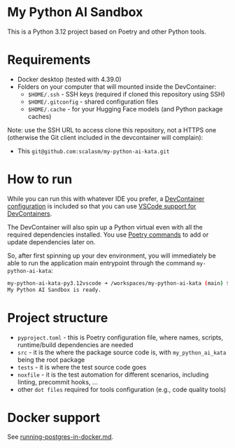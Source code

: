 # My Python AI Sandbox

This is a Python 3.12 project based on Poetry and other Python tools.

# Requirements

- Docker desktop (tested with 4.39.0)
- Folders on your computer that will mounted inside the DevContainer:
  - `$HOME/.ssh` - SSH keys (required if cloned this repository using SSH)
  - `$HOME/.gitconfig` - shared configuration files
  - `$HOME/.cache` - for your Hugging Face models (and Python package caches)

Note: use the SSH URL to access clone this repository, not a HTTPS one (otherwise the Git client included in the devcontainer will complain):
 - This  `git@github.com:scalasm/my-python-ai-kata.git`

# How to run

While you can run this with whatever IDE you prefer, a [DevContainer configuration](https://hub.docker.com/r/microsoft/devcontainers-python) is included so that you can use [VSCode support for DevContainers](https://code.visualstudio.com/docs/devcontainers/containers).

The DevContainer will also spin up a Python virtual even with all the required dependencies installed. You use [Poetry commands](https://python-poetry.org/docs/cli/) to add or update dependencies later on.

So, after first spinning up your dev environment, you will immediately be able to run the application main entrypoint through the command `my-python-ai-kata`:
```bash
my-python-ai-kata-py3.12vscode ➜ /workspaces/my-python-ai-kata (main) $ clai
My Python AI Sandbox is ready.
```

# Project structure

- `pyproject.toml` - this is Poetry configuration file, where names, scripts, runtime/build dependencies are needed
- `src` - it is the where the package source code is, with `my_python_ai_kata` being the root package
- `tests` - it is where the test source code goes
- `noxfile` - it is the test automation for different scenarios, including linting, precommit hooks, ... 
- other `dot files` required for tools configuration (e.g., code quality tools) 


# Docker support

See [running-postgres-in-docker.md](./docs/running-postgres-in-docker.md).
